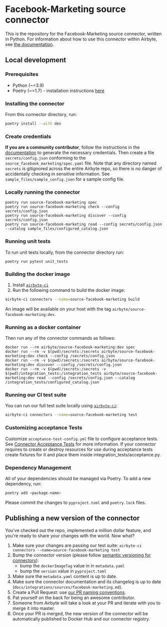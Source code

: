 # Facebook-Marketing source connector

This is the repository for the Facebook-Marketing source connector, written in Python. For
information about how to use this connector within Airbyte, see
[the documentation](https://docs.airbyte.com/integrations/sources/facebook-marketing).

## Local development

### Prerequisites

- Python (~=3.9)
- Poetry (~=1.7) - installation instructions [here](https://python-poetry.org/docs/#installation)

### Installing the connector

From this connector directory, run:

```bash
poetry install --with dev
```

### Create credentials

**If you are a community contributor**, follow the instructions in the
[documentation](https://docs.airbyte.com/integrations/sources/facebook-marketing) to generate the
necessary credentials. Then create a file `secrets/config.json` conforming to the
`source_facebook_marketing/spec.yaml` file. Note that any directory named `secrets` is gitignored
across the entire Airbyte repo, so there is no danger of accidentally checking in sensitive
information. See `sample_files/sample_config.json` for a sample config file.

### Locally running the connector

```
poetry run source-facebook-marketing spec
poetry run source-facebook-marketing check --config secrets/config.json
poetry run source-facebook-marketing discover --config secrets/config.json
poetry run source-facebook-marketing read --config secrets/config.json --catalog sample_files/configured_catalog.json
```

### Running unit tests

To run unit tests locally, from the connector directory run:

```
poetry run pytest unit_tests
```

### Building the docker image

1. Install
   [`airbyte-ci`](https://github.com/airbytehq/airbyte/blob/master/airbyte-ci/connectors/pipelines/README.md)
2. Run the following command to build the docker image:

```bash
airbyte-ci connectors --name=source-facebook-marketing build
```

An image will be available on your host with the tag `airbyte/source-facebook-marketing:dev`.

### Running as a docker container

Then run any of the connector commands as follows:

```
docker run --rm airbyte/source-facebook-marketing:dev spec
docker run --rm -v $(pwd)/secrets:/secrets airbyte/source-facebook-marketing:dev check --config /secrets/config.json
docker run --rm -v $(pwd)/secrets:/secrets airbyte/source-facebook-marketing:dev discover --config /secrets/config.json
docker run --rm -v $(pwd)/secrets:/secrets -v $(pwd)/integration_tests:/integration_tests airbyte/source-facebook-marketing:dev read --config /secrets/config.json --catalog /integration_tests/configured_catalog.json
```

### Running our CI test suite

You can run our full test suite locally using
[`airbyte-ci`](https://github.com/airbytehq/airbyte/blob/master/airbyte-ci/connectors/pipelines/README.md):

```bash
airbyte-ci connectors --name=source-facebook-marketing test
```

### Customizing acceptance Tests

Customize `acceptance-test-config.yml` file to configure acceptance tests. See
[Connector Acceptance Tests](https://docs.airbyte.com/connector-development/testing-connectors/connector-acceptance-tests-reference)
for more information. If your connector requires to create or destroy resources for use during
acceptance tests create fixtures for it and place them inside integration_tests/acceptance.py.

### Dependency Management

All of your dependencies should be managed via Poetry. To add a new dependency, run:

```bash
poetry add <package-name>
```

Please commit the changes to `pyproject.toml` and `poetry.lock` files.

## Publishing a new version of the connector

You've checked out the repo, implemented a million dollar feature, and you're ready to share your
changes with the world. Now what?

1. Make sure your changes are passing our test suite:
   `airbyte-ci connectors --name=source-facebook-marketing test`
2. Bump the connector version (please follow
   [semantic versioning for connectors](https://docs.airbyte.com/contributing-to-airbyte/resources/pull-requests-handbook/#semantic-versioning-for-connectors)):
   - bump the `dockerImageTag` value in in `metadata.yaml`
   - bump the `version` value in `pyproject.toml`
3. Make sure the `metadata.yaml` content is up to date.
4. Make sure the connector documentation and its changelog is up to date
   (`docs/integrations/sources/facebook-marketing.md`).
5. Create a Pull Request: use
   [our PR naming conventions](https://docs.airbyte.com/contributing-to-airbyte/resources/pull-requests-handbook/#pull-request-title-convention).
6. Pat yourself on the back for being an awesome contributor.
7. Someone from Airbyte will take a look at your PR and iterate with you to merge it into master.
8. Once your PR is merged, the new version of the connector will be automatically published to
   Docker Hub and our connector registry.
